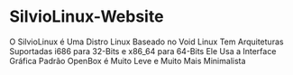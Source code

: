 # SilvioLinux-Website
O SilvioLinux é Uma Distro Linux Baseado no Void Linux Tem Arquiteturas Suportadas i686 para 32-Bits e x86_64 para 64-Bits Ele Usa a Interface Gráfica Padrão OpenBox é Muito Leve e Muito Mais Minimalista
